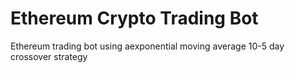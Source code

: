 # Ethereum Crypto Trading Bot
Ethereum trading bot using aexponential moving average 10-5 day crossover strategy
